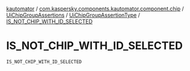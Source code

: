 [kautomator](../../../index.md) / [com.kaspersky.components.kautomator.component.chip](../../index.md) / [UiChipGroupAssertions](../index.md) / [UiChipGroupAssertionType](index.md) / [IS_NOT_CHIP_WITH_ID_SELECTED](./-i-s_-n-o-t_-c-h-i-p_-w-i-t-h_-i-d_-s-e-l-e-c-t-e-d.md)

# IS_NOT_CHIP_WITH_ID_SELECTED

`IS_NOT_CHIP_WITH_ID_SELECTED`